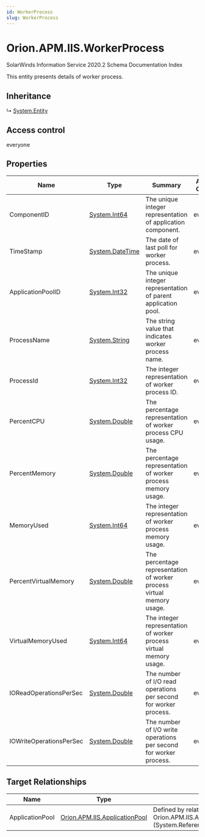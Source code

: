 ```yaml
---
id: WorkerProcess
slug: WorkerProcess
---
```


# Orion.APM.IIS.WorkerProcess

SolarWinds Information Service 2020.2 Schema Documentation Index

This entity presents details of worker process.

## Inheritance

↳ [System.Entity](./../System/Entity)

## Access control

everyone

## Properties

| Name | Type | Summary | Access Control |
| ------ | ------ | ------ | ------ |
| ComponentID | [System.Int64](https://docs.microsoft.com/en-us/dotnet/api/system.int64) | The unique integer representation of application component. | everyone |
| TimeStamp | [System.DateTime](https://docs.microsoft.com/en-us/dotnet/api/system.datetime) | The date of last poll for worker process. | everyone |
| ApplicationPoolID | [System.Int32](https://docs.microsoft.com/en-us/dotnet/api/system.int32) | The unique integer representation of parent application pool. | everyone |
| ProcessName | [System.String](https://docs.microsoft.com/en-us/dotnet/api/system.string) | The string value that indicates worker process name. | everyone |
| ProcessId | [System.Int32](https://docs.microsoft.com/en-us/dotnet/api/system.int32) | The integer representation of worker process ID. | everyone |
| PercentCPU | [System.Double](https://docs.microsoft.com/en-us/dotnet/api/system.double) | The percentage representation of worker process CPU usage. | everyone |
| PercentMemory | [System.Double](https://docs.microsoft.com/en-us/dotnet/api/system.double) | The percentage representation of worker process memory usage. | everyone |
| MemoryUsed | [System.Int64](https://docs.microsoft.com/en-us/dotnet/api/system.int64) | The integer representation of worker process memory usage. | everyone |
| PercentVirtualMemory | [System.Double](https://docs.microsoft.com/en-us/dotnet/api/system.double) | The percentage representation of worker process virtual memory usage. | everyone |
| VirtualMemoryUsed | [System.Int64](https://docs.microsoft.com/en-us/dotnet/api/system.int64) | The integer representation of worker process virtual memory usage. | everyone |
| IOReadOperationsPerSec | [System.Double](https://docs.microsoft.com/en-us/dotnet/api/system.double) | The number of I/O read operations per second for worker process. | everyone |
| IOWriteOperationsPerSec | [System.Double](https://docs.microsoft.com/en-us/dotnet/api/system.double) | The number of I/O write operations per second for worker process. | everyone |

## Target Relationships

| Name | Type | Notes |
| ------ | ------ | ------ |
| ApplicationPool | [Orion.APM.IIS.ApplicationPool](./../Orion.APM.IIS/ApplicationPool) | Defined by relationship Orion.APM.IIS.ApplicationPoolReferencesWorkerProcess (System.Reference) |

